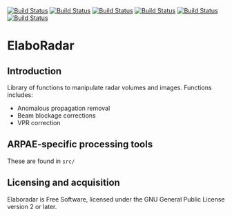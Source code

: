 [![Build Status](https://badges.herokuapp.com/travis/ARPA-SIMC/elaboradar?branch=master&env=DOCKER_IMAGE=centos:7&label=centos7)](https://travis-ci.org/ARPA-SIMC/elaboradar)
[![Build Status](https://badges.herokuapp.com/travis/ARPA-SIMC/elaboradar?branch=master&env=DOCKER_IMAGE=centos:8&label=centos8)](https://travis-ci.org/ARPA-SIMC/elaboradar)
[![Build Status](https://badges.herokuapp.com/travis/ARPA-SIMC/elaboradar?branch=master&env=DOCKER_IMAGE=fedora:32&label=fedora32)](https://travis-ci.org/ARPA-SIMC/elaboradar)
[![Build Status](https://badges.herokuapp.com/travis/ARPA-SIMC/elaboradar?branch=master&env=DOCKER_IMAGE=fedora:33&label=fedora33)](https://travis-ci.org/ARPA-SIMC/elaboradar)
[![Build Status](https://badges.herokuapp.com/travis/ARPA-SIMC/elaboradar?branch=master&env=DOCKER_IMAGE=fedora:rawhide&label=fedorarawhide)](https://travis-ci.org/ARPA-SIMC/elaboradar)
[![Build Status](https://copr.fedorainfracloud.org/coprs/simc/stable/package/elaboradar/status_image/last_build.png)](https://copr.fedorainfracloud.org/coprs/simc/stable/package/elaboradar/)

ElaboRadar
===============================================================



Introduction
------------

Library of functions to manipulate radar volumes and images.
Functions includes:
 * Anomalous propagation removal
 * Beam blockage corrections
 * VPR correction

ARPAE-specific processing tools
------------------------------

These are found in `src/`

Licensing and acquisition
-------------------------

Elaboradar is Free Software, licensed under the GNU General Public 
License version 2 or later. 
